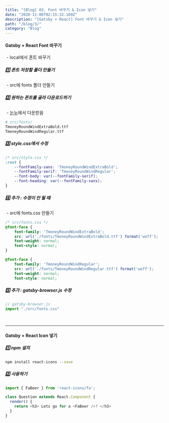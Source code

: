 ```yaml
---
title: "[Blog] 03. Font 바꾸기 & Icon 넣기"
date: "2020-11-06T02:15:32.169Z"
description: "[Gatsby + React] Font 바꾸기 & Icon 넣기"
path: "/blog/3/"
category: "Blog"
---
```


#### Gatsby + React Font 바꾸기

&nbsp;- local에서 폰트 바꾸기

##### 1️⃣ 폰트 저장할 폴더 만들기

&nbsp;- src에 fonts 폴더 만들기



##### 2️⃣ 원하는 폰트를 골라 다운로드하기

&nbsp;- [눈누](https://noonnu.cc/)에서 다운받음

```sh noLineNumbers
# src/fonts/
TmoneyRoundWindExtraBold.ttf
TmoneyRoundWindRegular.ttf
```



##### 3️⃣ style.css에서 수정

```css
/* src/style.css */
:root {
    --fontFamily-sans: 'TmoneyRoundWindExtraBold';
    --fontFamily-serif: 'TmoneyRoundWindRegular';
    --font-body: var(--fontFamily-serif);
    --font-heading: var(--fontFamily-sans);
}
```



##### 4️⃣ 추가 : 수정이 안 될 때

&nbsp;- src에 fonts.css 만들기

```css
/* src/fonts.css */
@font-face {
    font-family: 'TmoneyRoundWindExtraBold';
    src: url('./fonts/TmoneyRoundWindExtraBold.ttf') format('woff');
    font-weight: normal;
    font-style: normal;
}

@font-face {
    font-family: 'TmoneyRoundWindRegular';
    src: url('./fonts/TmoneyRoundWindRegular.ttf') format('woff');
    font-weight: normal;
    font-style: normal;
```



##### 5️⃣ 추가 : gatsby-browser.js 수정

```js
// gatsby-browser.js
import "./src/fonts.css"
```

<br />

<hr />

#### Gatsby + React Icon 넣기



##### 1️⃣ npm 설치

```sh
npm install react-icons --save
```



##### 2️⃣ 사용하기

```js
import { FaBeer } from 'react-icons/fa';

class Question extends React.Component {
  render() {
    return <h3> Lets go for a <FaBeer />? </h3>
  }
}
```





